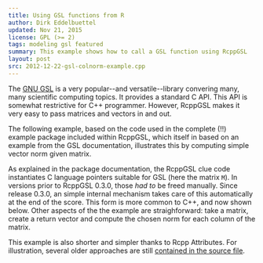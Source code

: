 ```yaml
---
title: Using GSL functions from R
author: Dirk Eddelbuettel
updated: Nov 21, 2015
license: GPL (>= 2)
tags: modeling gsl featured
summary: This example shows how to call a GSL function using RcppGSL
layout: post
src: 2012-12-22-gsl-colnorm-example.cpp
---
```

The [GNU GSL](http://www.gnu.org/software/gsl/) is a very
popular--and versatile--library convering many, many scientific
computing topics. It provides a standard C API. This API is
somewhat restrictive for C++ programmer. However, RcppGSL makes it
very easy to pass matrices and vectors in and out.

The following example, based on the code used in the complete (!!)
example package included within RcppGSL, which itself in based on
an example from the GSL documentation, illustrates this by
computing simple vector norm given matrix.

As explained in the package documentation, the RcppGSL clue code
instantiates C language pointers suitable for GSL (here the matrix
`M`). In versions prior to RcppGSL 0.3.0, those *had to* be freed
manually.  Since release 0.3.0, an simple internal mechanism takes
care of this automatically at the end of the score. This form is
more common to C++, and now shown below.  Other aspects of the the
example are straighforward: take a matrix, create a return vector
and compute the chosen norm for each column of the matrix.

This example is also shorter and simpler thanks to Rcpp Attributes.
For illustration, several older approaches are still 
[contained in the source file](https://github.com/eddelbuettel/rcppgsl/blob/master/inst/examples/RcppGSLExample/src/colNorm.cpp).




